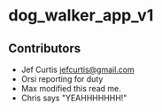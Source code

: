 # dog_walker_app_v1

## Contributors
* Jef Curtis <jefcurtis@gmail.com>
* Orsi reporting for duty
* Max modified this read me.
* Chris says "YEAHHHHHHH!"
